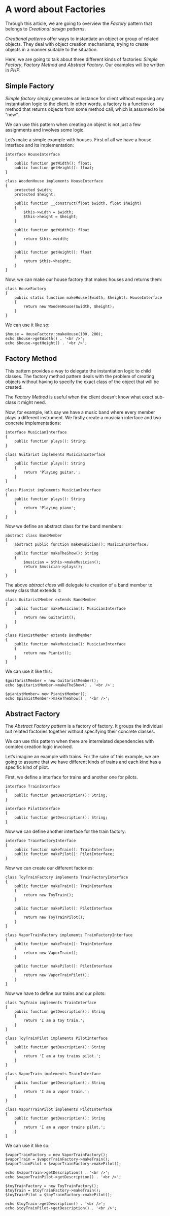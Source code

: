 # A word about Factories #

Through this article, we are going to overview the _Factory_ pattern that belongs to _Creational design patterns_.

_Creational patterns_ offer ways to instantiate an object or group of related objects. They deal with object creation mechanisms, trying to create objects in a manner suitable to the situation.

Here, we are going to talk about three different kinds of factories: _Simple Factory_, _Factory Method_ and _Abstract Factory_. Our examples will be written in _PHP_.

## Simple Factory

_Simple factory simply_ generates an instance for client without exposing any instantiation logic to the client. In other words, a factory is a function or method that returns objects from some method call, which is assumed to be “new”.

We can use this pattern when creating an object is not just a few assignments and involves some logic.

Let’s make a simple example with houses. First of all we have a house interface and its implementation:
    
    
    interface HouseInterface
    {
        public function getWidth(): float;
        public function getHeight(): float;
    }
    
    class WoodenHouse implements HouseInterface
    {
        protected $width;
        protected $height;
    
        public function __construct(float $width, float $height)
        {
            $this->width = $width;
            $this->height = $height;
        }
    
        public function getWidth(): float
        {
            return $this->width;
        }
    
        public function getHeight(): float
        {
            return $this->height;
        }
    }

Now, we can make our house factory that makes houses and returns them:
    
    
    class HouseFactory
    {
        public static function makeHouse($width, $height): HouseInterface
        {
            return new WoodenHouse($width, $height);
        }
    }

We can use it like so:
    
    
    $house = HouseFactory::makeHouse(100, 200);
    echo $house->getWidth() . '<br />';
    echo $house->getHeight() . '<br />';

## Factory Method

This pattern provides a way to delegate the instantiation logic to child classes. The factory method pattern deals with the problem of creating objects without having to specify the exact class of the object that will be created.

The _Factory Method_ is useful when the client doesn’t know what exact sub-class it might need.

Now, for example, let’s say we have a music band where every member plays a different instrument. We firstly create a musician interface and two concrete implementations:
    
    
    interface MusicianInterface
    {
        public function plays(): String;
    }
    
    class Guitarist implements MusicianInterface
    {
        public function plays(): String
        {
            return 'Playing guitar.';
        }
    }
    
    class Pianist implements MusicianInterface
    {
        public function plays(): String
        {
            return 'Playing piano';
        }
    }

Now we define an abstract class for the band members:
    
    
    abstract class BandMember
    {
        abstract public function makeMusician(): MusicianInterface;
    
        public function makeTheShow(): String
        {
            $musician = $this->makeMusician();
            return $musician->plays();
        }
    }

The above _abtract class_ will delegate te creation of a band member to every class that extends it:
    
    
    class GuitaristMember extends BandMember
    {
        public function makeMusician(): MusicianInterface
        {
            return new Guitarist();
        }
    }
    
    class PianistMember extends BandMember
    {
        public function makeMusician(): MusicianInterface
        {
            return new Pianist();
        }
    }

We can use it like this:
    
    
    $guitaristMember = new GuitaristMember();
    echo $guitaristMember->makeTheShow() . '<br />';
    
    $pianistMember= new PianistMember();
    echo $pianistMember->makeTheShow() . '<br />';

## Abstract Factory

The _Abstract Factory pattern_ is a factory of factory. It groups the individual but related factories together without specifying their concrete classes.

We can use this pattern when there are interrelated dependencies with complex creation logic involved.

Let’s imagine an example with trains. For the sake of this example, we are going to assume that we have different kinds of trains and each kind has a specific kind of pilot.

First, we define a interface for trains and another one for pilots.
    
    
    interface TrainInterface
    {
        public function getDescription(): String;
    }
    
    interface PilotInterface
    {
        public function getDescription(): String;
    }

Now we can define another interface for the train factory:
    
    
    interface TrainFactoryInterface
    {
        public function makeTrain(): TrainInterface;
        public function makePilot(): PilotInterface;
    }

Now we can create our different factories: 
    
    
    class ToyTrainFactory implements TrainFactoryInterface
    {
        public function makeTrain(): TrainInterface
        {
            return new ToyTrain();
        }
    
        public function makePilot(): PilotInterface
        {
            return new ToyTrainPilot();
        }
    }
    
    class VaporTrainFactory implements TrainFactoryInterface
    {
        public function makeTrain(): TrainInterface
        {
            return new VaporTrain();
        }
    
        public function makePilot(): PilotInterface
        {
            return new VaporTrainPilot();
        }
    }

Now we have to define our trains and our pilots: 
    
    
    class ToyTrain implements TrainInterface
    {
        public function getDescription(): String
        {
            return 'I am a toy train.';
        }
    }
    
    class ToyTrainPilot implements PilotInterface
    {
        public function getDescription(): String
        {
            return 'I am a toy trains pilot.';
        }
    }
    
    class VaporTrain implements TrainInterface
    {
        public function getDescription(): String
        {
            return 'I am a vapor train.';
        }
    }
    
    class VaporTrainPilot implements PilotInterface
    {
        public function getDescription(): String
        {
            return 'I am a vapor trains pilot.';
        }
    }

We can use it like so:
    
    
    $vaporTrainFactory = new VaporTrainFactory();
    $vaporTrain = $vaporTrainFactory->makeTrain();
    $vaporTrainPilot = $vaporTrainFactory->makePilot();
    
    echo $vaporTrain->getDescription() . '<br />';
    echo $vaporTrainPilot->getDescription() . '<br />';
    
    $toyTrainFactory = new ToyTrainFactory();
    $toyTrain = $toyTrainFactory->makeTrain();
    $toyTrainPilot = $toyTrainFactory->makePilot();
    
    echo $toyTrain->getDescription() . '<br />';
    echo $toyTrainPilot->getDescription() . '<br />';
